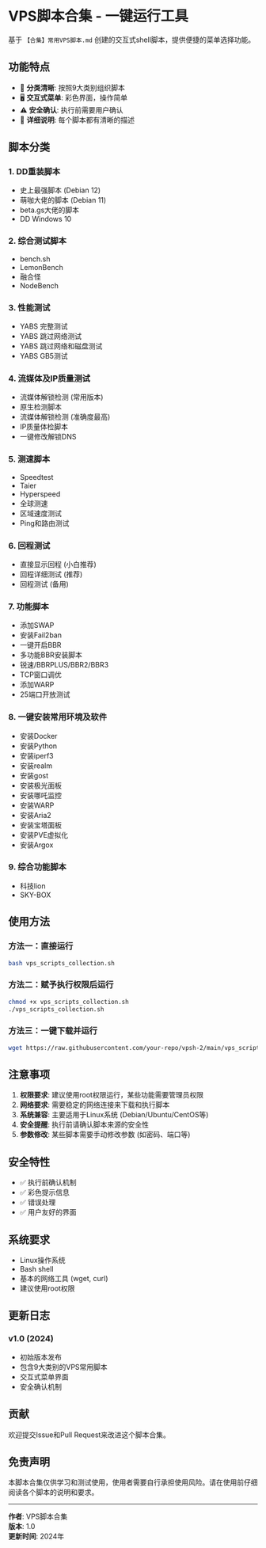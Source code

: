 # VPS脚本合集 - 一键运行工具

基于 `【合集】常用VPS脚本.md` 创建的交互式shell脚本，提供便捷的菜单选择功能。

## 功能特点

- 🎯 **分类清晰**: 按照9大类别组织脚本
- 🖥️ **交互式菜单**: 彩色界面，操作简单
- ⚠️ **安全确认**: 执行前需要用户确认
- 📝 **详细说明**: 每个脚本都有清晰的描述

## 脚本分类

### 1. DD重装脚本
- 史上最强脚本 (Debian 12)
- 萌咖大佬的脚本 (Debian 11)
- beta.gs大佬的脚本
- DD Windows 10

### 2. 综合测试脚本
- bench.sh
- LemonBench
- 融合怪
- NodeBench

### 3. 性能测试
- YABS 完整测试
- YABS 跳过网络测试
- YABS 跳过网络和磁盘测试
- YABS GB5测试

### 4. 流媒体及IP质量测试
- 流媒体解锁检测 (常用版本)
- 原生检测脚本
- 流媒体解锁检测 (准确度最高)
- IP质量体检脚本
- 一键修改解锁DNS

### 5. 测速脚本
- Speedtest
- Taier
- Hyperspeed
- 全球测速
- 区域速度测试
- Ping和路由测试

### 6. 回程测试
- 直接显示回程 (小白推荐)
- 回程详细测试 (推荐)
- 回程测试 (备用)

### 7. 功能脚本
- 添加SWAP
- 安装Fail2ban
- 一键开启BBR
- 多功能BBR安装脚本
- 锐速/BBRPLUS/BBR2/BBR3
- TCP窗口调优
- 添加WARP
- 25端口开放测试

### 8. 一键安装常用环境及软件
- 安装Docker
- 安装Python
- 安装iperf3
- 安装realm
- 安装gost
- 安装极光面板
- 安装哪吒监控
- 安装WARP
- 安装Aria2
- 安装宝塔面板
- 安装PVE虚拟化
- 安装Argox

### 9. 综合功能脚本
- 科技lion
- SKY-BOX

## 使用方法

### 方法一：直接运行
```bash
bash vps_scripts_collection.sh
```

### 方法二：赋予执行权限后运行
```bash
chmod +x vps_scripts_collection.sh
./vps_scripts_collection.sh
```

### 方法三：一键下载并运行
```bash
wget https://raw.githubusercontent.com/your-repo/vpsh-2/main/vps_scripts_collection.sh && chmod +x vps_scripts_collection.sh && ./vps_scripts_collection.sh
```

## 注意事项

1. **权限要求**: 建议使用root权限运行，某些功能需要管理员权限
2. **网络要求**: 需要稳定的网络连接来下载和执行脚本
3. **系统兼容**: 主要适用于Linux系统 (Debian/Ubuntu/CentOS等)
4. **安全提醒**: 执行前请确认脚本来源的安全性
5. **参数修改**: 某些脚本需要手动修改参数 (如密码、端口等)

## 安全特性

- ✅ 执行前确认机制
- ✅ 彩色提示信息
- ✅ 错误处理
- ✅ 用户友好的界面

## 系统要求

- Linux操作系统
- Bash shell
- 基本的网络工具 (wget, curl)
- 建议使用root权限

## 更新日志

### v1.0 (2024)
- 初始版本发布
- 包含9大类别的VPS常用脚本
- 交互式菜单界面
- 安全确认机制

## 贡献

欢迎提交Issue和Pull Request来改进这个脚本合集。

## 免责声明

本脚本合集仅供学习和测试使用，使用者需要自行承担使用风险。请在使用前仔细阅读各个脚本的说明和要求。

---

**作者**: VPS脚本合集  
**版本**: 1.0  
**更新时间**: 2024年